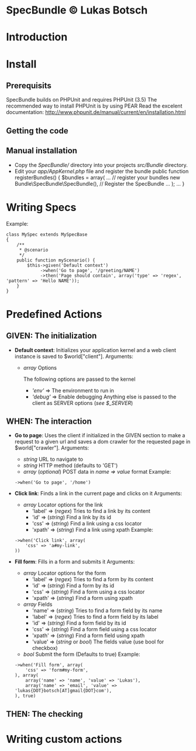 
SpecBundle &copy; Lukas Botsch
==============================




Introduction
============


Install
=======

Prerequisits
------------

SpecBundle builds on PHPUnit and requires PHPUnit (3.5)
The recommended way to install PHPUnit is by using PEAR
Read the excelent documentation:
<http://www.phpunit.de/manual/current/en/installation.html>

Getting the code
----------------


Manual installation
-------------------

*   Copy the *SpecBundle/* directory into your projects *src/Bundle*
    directory.
*   Edit your *app/AppKernel.php* file and register the bundle
        public function registerBundles()
        {
            $bundles = array(
                ...
                // register your bundles
                new Bundle\SpecBundle\SpecBundle(), // Register the SpecBundle
                ...
            );
            ...
        }

Writing Specs
=============

Example:

    class MySpec extends MySpecBase
    {
        /**
         * @scenario
         */
        public function myScenario() {
            $this->given('Default context')
                 ->when('Go to page', '/greeting/NAME')
                 ->then('Page should contain', array('type' => 'regex', 'pattern' => 'Hello NAME'));
        }
    }


Predefined Actions
==================

GIVEN: The initialization
-------------------------

 *    __Default context__:
      Initializes your application kernel and a web client instance
      is saved to $world["client"].
      Arguments:
      -    _array_ Options
      
           The following options are passed to the kernel
           -    _'env'_    => The environment to run in
           -    _'debug'_  => Enable debugging
           Anything else is passed to the client as SERVER options (_see $\_SERVER_)

WHEN: The interaction
---------------------

 *    __Go to page__:
      Uses the client if initialized in the GIVEN section to make
      a request to a given url and saves a dom crawler for the requested
      page in $world["crawler"].
      Arguments:
      -    _string_ URL to navigate to
      -    _string_ HTTP method (defaults to 'GET')
      -    _array_ (_optional_) POST data in *name => value* format
      Example:
      
          ->when('Go to page', '/home')

 *    __Click link__:
      Finds a link in the current page and clicks on it
      Arguments:
      -    _array_ Locator options for the link
           -    'label'    => (_regex_) Tries to find a link by its content
           -    'id'       => (_string_) Find a link by its id
           -    'css'      => (_string_) Find a link using a css locator
           -    'xpath'    => (_string_) Find a link using xpath
      Example:
      
          ->when('Click link', array(
              'css' => 'a#my-link',
          ))

 *    __Fill form__:
      Fills in a form and submits it
      Arguments:
      -    _array_ Locator options for the form
           -    'label'    => (_regex_) Tries to find a form by its content
           -    'id'       => (_string_) Find a form by its id
           -    'css'      => (_string_) Find a form using a css locator
           -    'xpath'    => (_string_) Find a form using xpath
      -    _array_ Fields
           -    'name'     => (_string_) Tries to find a form field by its name
           -    'label'    => (_regex_) Tries to find a form field by its label
           -    'id'       => (_string_) Find a form field by its id
           -    'css'      => (_string_) Find a form field using a css locator
           -    'xpath'    => (_string_) Find a form field using xpath
           -    'value'    => (_string_ or _bool_) The fields value (use bool for checkbox)
      -    _bool_ Submit the form (Defaults to true)
      Example:
          
          ->when('Fill form', array(
              'css' => 'form#my-form',
          ), array(
              array('name' => 'name', 'value' => 'Lukas'),
              array('name' => 'email', 'value' => 'lukas{DOT}botsch[AT]gmail{DOT}com'),
          ), true)
      
THEN: The checking
------------------



Writing custom actions
======================


